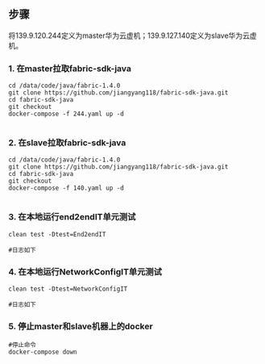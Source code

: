 
## 步骤

将139.9.120.244定义为master华为云虚机；139.9.127.140定义为slave华为云虚机。

### 1. 在master拉取fabric-sdk-java 
```shell
cd /data/code/java/fabric-1.4.0
git clone https://github.com/jiangyang118/fabric-sdk-java.git
cd fabric-sdk-java
git checkout 
docker-compose -f 244.yaml up -d


```

### 2. 在slave拉取fabric-sdk-java 
```shell
cd /data/code/java/fabric-1.4.0
git clone https://github.com/jiangyang118/fabric-sdk-java.git
cd fabric-sdk-java
git checkout 
docker-compose -f 140.yaml up -d


```

### 3. 在本地运行end2endIT单元测试
```shell
clean test -Dtest=End2endIT

#日志如下
```

### 4. 在本地运行NetworkConfigIT单元测试
```shell
clean test -Dtest=NetworkConfigIT

#日志如下
```

### 5. 停止master和slave机器上的docker
```shell
#停止命令
docker-compose down
```

